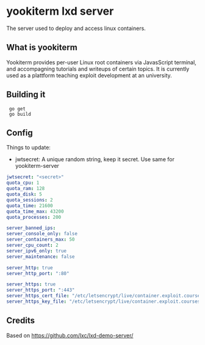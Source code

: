 # yookiterm lxd server

The server used to deploy and access linux containers.


## What is yookiterm

Yookiterm provides per-user Linux root containers via JavasScript
terminal, and accompagning tutorials and writeups of
certain topics. It is currently used as a plattform
teaching exploit development at an university.

## Building it
```
 go get
 go build
```


## Config

Things to update:
* jwtsecret: A unique random string, keep it secret. Use same for yookiterm-server


```yml
jwtsecret: "<secret>"
quota_cpu: 1
quota_ram: 128
quota_disk: 5
quota_sessions: 2
quota_time: 21600
quota_time_max: 43200
quota_processes: 200

server_banned_ips:
server_console_only: false
server_containers_max: 50
server_cpu_count: 2
server_ipv6_only: true
server_maintenance: false

server_http: true
server_http_port: ":80"

server_https: true
server_https_port: ":443"
server_https_cert_file: "/etc/letsencrypt/live/container.exploit.courses/fullchain.pem"
server_https_key_file: "/etc/letsencrypt/live/container.exploit.courses/privkey.pem"
```

## Credits

Based on https://github.com/lxc/lxd-demo-server/
